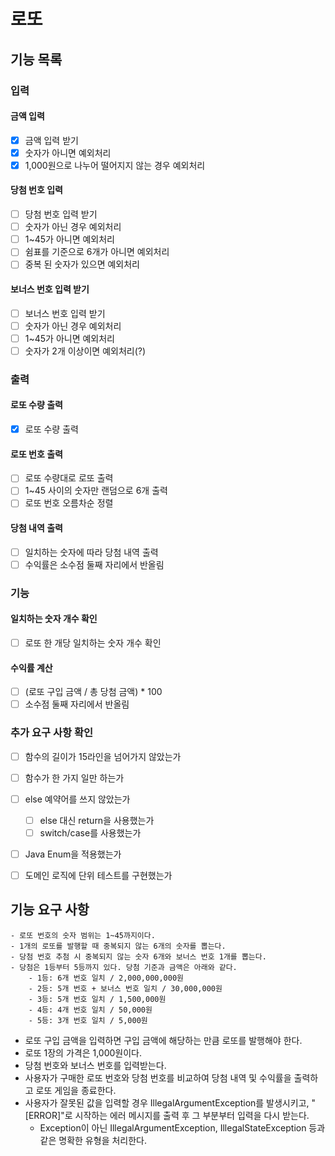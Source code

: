 # 로또

## 기능 목록

### 입력
#### 금액 입력 
- [X] 금액 입력 받기
- [X] 숫자가 아니면 예외처리
- [X] 1,000원으로 나누어 떨어지지 않는 경우 예외처리

#### 당첨 번호 입력
- [ ] 당첨 번호 입력 받기
- [ ] 숫자가 아닌 경우 예외처리
- [ ] 1~45가 아니면 예외처리
- [ ] 쉼표를 기준으로 6개가 아니면 예외처리
- [ ] 중복 된 숫자가 있으면 예외처리

#### 보너스 번호 입력 받기
- [ ] 보너스 번호 입력 받기
- [ ] 숫자가 아닌 경우 예외처리
- [ ] 1~45가 아니면 예외처리
- [ ] 숫자가 2개 이상이면 예외처리(?)

### 출력
#### 로또 수량 출력
- [X] 로또 수량 출력
#### 로또 번호 출력
- [ ] 로또 수량대로 로또 출력
- [ ] 1~45 사이의 숫자만 랜덤으로 6개 출력
- [ ] 로또 번호 오름차순 정렬
#### 당첨 내역 출력
- [ ] 일치하는 숫자에 따라 당첨 내역 출력
- [ ] 수익률은 소수점 둘째 자리에서 반올림

### 기능
#### 일치하는 숫자 개수 확인
- [ ] 로또 한 개당 일치하는 숫자 개수 확인
#### 수익률 계산
- [ ] (로또 구입 금액 / 총 당첨 금액) * 100
- [ ] 소수점 둘째 자리에서 반올림

### 추가 요구 사항 확인
- [ ] 함수의 길이가 15라인을 넘어가지 않았는가
- [ ] 함수가 한 가지 일만 하는가
- [ ] else 예약어를 쓰지 않았는가
  - [ ] else 대신 return을 사용했는가
  - [ ] switch/case를 사용했는가
- [ ] Java Enum을 적용했는가
- [ ] 도메인 로직에 단위 테스트를 구현했는가


## 기능 요구 사항
```
- 로또 번호의 숫자 범위는 1~45까지이다.
- 1개의 로또를 발행할 때 중복되지 않는 6개의 숫자를 뽑는다.
- 당첨 번호 추첨 시 중복되지 않는 숫자 6개와 보너스 번호 1개를 뽑는다.
- 당첨은 1등부터 5등까지 있다. 당첨 기준과 금액은 아래와 같다.
    - 1등: 6개 번호 일치 / 2,000,000,000원
    - 2등: 5개 번호 + 보너스 번호 일치 / 30,000,000원
    - 3등: 5개 번호 일치 / 1,500,000원
    - 4등: 4개 번호 일치 / 50,000원
    - 5등: 3개 번호 일치 / 5,000원
```
* 로또 구입 금액을 입력하면 구입 금액에 해당하는 만큼 로또를 발행해야 한다.
* 로또 1장의 가격은 1,000원이다.
* 당첨 번호와 보너스 번호를 입력받는다.
* 사용자가 구매한 로또 번호와 당첨 번호를 비교하여 당첨 내역 및 수익률을 출력하고 로또 게임을 종료한다.
* 사용자가 잘못된 값을 입력할 경우 IllegalArgumentException를 발생시키고, "[ERROR]"로 시작하는 에러 메시지를 출력 후 그 부분부터 입력을 다시 받는다.
  * Exception이 아닌 IllegalArgumentException, IllegalStateException 등과 같은 명확한 유형을 처리한다.